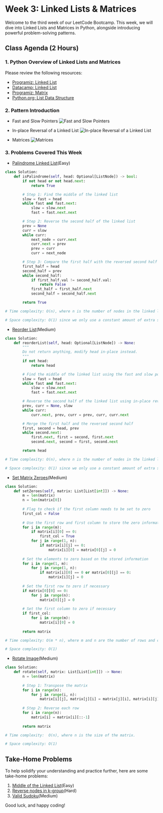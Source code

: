 # Week 3: Linked Lists & Matrices

Welcome to the third week of our LeetCode Bootcamp. This week, we will dive into Linked Lists and Matrices in Python, alongside introducing powerful problem-solving patterns.

## Class Agenda (2 Hours)

### 1. Python Overview of Linked Lists and Matrices

Please review the following resources:

- [Programiz: Linked List](https://www.programiz.com/dsa/linked-list)
- [Datacamp: Linked List](https://www.datacamp.com/tutorial/python-linked-lists)
- [Programiz: Matrix](https://www.programiz.com/python-programming/matrix)
- [Python.org: List Data Structure](https://docs.python.org/3/tutorial/datastructures.html)

### 2. Pattern Introduction

- Fast and Slow Pointers ![Fast and Slow Pointers](./FastSlowPointers.png)

- In-place Reversal of a Linked List ![In-place Reversal of a Linked List](./InPlaceReversal.png)

- Matrices ![Matrices](./Matrices.png)

### 3. Problems Covered This Week

- [Palindrome Linked List](https://leetcode.com/problems/palindrome-linked-list/description/)(Easy)

```python
class Solution:
    def isPalindrome(self, head: Optional[ListNode]) -> bool:
        if not head or not head.next:
            return True

        # Step 1: Find the middle of the linked list
        slow = fast = head
        while fast and fast.next:
            slow = slow.next
            fast = fast.next.next

        # Step 2: Reverse the second half of the linked list
        prev = None
        curr = slow
        while curr:
            next_node = curr.next
            curr.next = prev
            prev = curr
            curr = next_node

        # Step 3: Compare the first half with the reversed second half
        first_half = head
        second_half = prev
        while second_half:
            if first_half.val != second_half.val:
                return False
            first_half = first_half.next
            second_half = second_half.next

        return True

# Time complexity: O(n), where n is the number of nodes in the linked list.

# Space complexity: O(1) since we only use a constant amount of extra space for the pointers.
```

- [Reorder List](https://leetcode.com/problems/reorder-list/description/)(Medium)

```python
class Solution:
    def reorderList(self, head: Optional[ListNode]) -> None:
        """
        Do not return anything, modify head in-place instead.
        """
        if not head:
            return head

        # Find the middle of the linked list using the fast and slow pointers
        slow = fast = head
        while fast and fast.next:
            slow = slow.next
            fast = fast.next.next

        # Reverse the second half of the linked list using in-place reversal
        prev, curr = None, slow
        while curr:
            curr.next, prev, curr = prev, curr, curr.next

        # Merge the first half and the reversed second half
        first, second = head, prev
        while second.next:
            first.next, first = second, first.next
            second.next, second = first, second.next

        return head

# Time complexity: O(n), where n is the number of nodes in the linked list.

# Space complexity: O(1) since we only use a constant amount of extra space for the pointers.
```

- [Set Matrix Zeroes](https://leetcode.com/problems/set-matrix-zeroes/description/)(Medium)

```python
class Solution:
    def setZeroes(self, matrix: List[List[int]]) -> None:
        m = len(matrix)
        n = len(matrix[0])
        
        # Flag to check if the first column needs to be set to zero
        first_col = False
        
        # Use the first row and first column to store the zero information
        for i in range(m):
            if matrix[i][0] == 0:
                first_col = True
            for j in range(1, n):
                if matrix[i][j] == 0:
                    matrix[i][0] = matrix[0][j] = 0
        
        # Set the elements to zero based on the stored information
        for i in range(1, m):
            for j in range(1, n):
                if matrix[i][0] == 0 or matrix[0][j] == 0:
                    matrix[i][j] = 0
        
        # Set the first row to zero if necessary
        if matrix[0][0] == 0:
            for j in range(n):
                matrix[0][j] = 0
        
        # Set the first column to zero if necessary
        if first_col:
            for i in range(m):
                matrix[i][0] = 0
        
        return matrix

# Time complexity: O(m * n), where m and n are the number of rows and columns in the matrix, respectively.

# Space complexity: O(1) 
```

- [Rotate Image](https://leetcode.com/problems/rotate-image/description/)(Medium)

```python
class Solution:
    def rotate(self, matrix: List[List[int]]) -> None:
        n = len(matrix)
        
        # Step 1: Transpose the matrix
        for i in range(n):
            for j in range(i, n):
                matrix[i][j], matrix[j][i] = matrix[j][i], matrix[i][j]
        
        # Step 2: Reverse each row
        for i in range(n):
            matrix[i] = matrix[i][::-1]
        
        return matrix

# Time complexity:  O(n), where n is the size of the matrix.

# Space complexity: O(1)
```

## Take-Home Problems

To help solidify your understanding and practice further, here are some take-home problems:

1. [Middle of the Linked List](https://leetcode.com/problems/middle-of-the-linked-list/description/)(Easy)
2. [Reverse nodes in k-group](https://leetcode.com/problems/reverse-nodes-in-k-group/description/)(Hard)
3. [Valid Sudoku](https://leetcode.com/problems/valid-sudoku/description/)(Medium)

Good luck, and happy coding!
